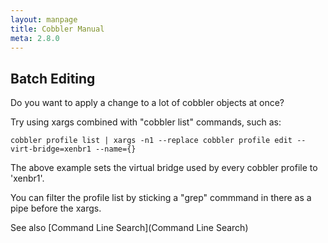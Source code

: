 ```yaml
---
layout: manpage
title: Cobbler Manual
meta: 2.8.0
---
```

## Batch Editing

Do you want to apply a change to a lot of cobbler objects at once?

Try using xargs combined with "cobbler list" commands, such as:

    cobbler profile list | xargs -n1 --replace cobbler profile edit --virt-bridge=xenbr1 --name={} 

The above example sets the virtual bridge used by every cobbler profile to 'xenbr1'.

You can filter the profile list by sticking a "grep" commmand in there as a pipe before the xargs.

See also [Command Line Search](Command Line Search)
